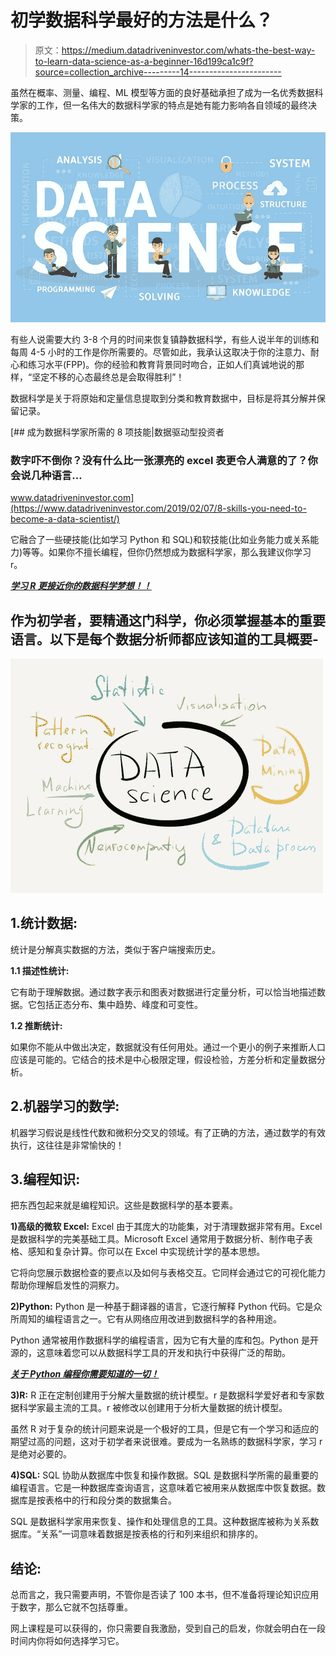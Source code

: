 # 初学数据科学最好的方法是什么？

> 原文：<https://medium.datadriveninvestor.com/whats-the-best-way-to-learn-data-science-as-a-beginner-16d199ca1c9f?source=collection_archive---------14----------------------->

虽然在概率、测量、编程、ML 模型等方面的良好基础承担了成为一名优秀数据科学家的工作，但一名伟大的数据科学家的特点是她有能力影响各自领域的最终决策。

![](img/f0592a6b6204d8538f334e2e6e7cada9.png)

有些人说需要大约 3-8 个月的时间来恢复镇静数据科学，有些人说半年的训练和每周 4-5 小时的工作是你所需要的。尽管如此，我承认这取决于你的注意力、耐心和练习水平(FPP)。你的经验和教育背景同时吻合，正如人们真诚地说的那样，“坚定不移的心态最终总是会取得胜利”！

数据科学是关于将原始和定量信息提取到分类和教育数据中，目标是将其分解并保留记录。

[](https://www.datadriveninvestor.com/2019/02/07/8-skills-you-need-to-become-a-data-scientist/) [## 成为数据科学家所需的 8 项技能|数据驱动型投资者

### 数字吓不倒你？没有什么比一张漂亮的 excel 表更令人满意的了？你会说几种语言…

www.datadriveninvestor.com](https://www.datadriveninvestor.com/2019/02/07/8-skills-you-need-to-become-a-data-scientist/) 

它融合了一些硬技能(比如学习 Python 和 SQL)和软技能(比如业务能力或关系能力)等等。如果你不擅长编程，但你仍然想成为数据科学家，那么我建议你学习 r。

[***学习 R 更接近你的数据科学梦想！！***](https://techvidvan.com/tutorials/r-tutorial/)

## 作为初学者，要精通这门科学，你必须掌握基本的重要语言。以下是每个数据分析师都应该知道的工具概要-

![](img/0aec7bbd8486e14b3a3edeed987d4f87.png)

## 1.统计数据:

统计是分解真实数据的方法，类似于客户端搜索历史。

**1.1 描述性统计:**

它有助于理解数据。通过数字表示和图表对数据进行定量分析，可以恰当地描述数据。它包括正态分布、集中趋势、峰度和可变性。

**1.2 推断统计:**

如果你不能从中做出决定，数据就没有任何用处。通过一个更小的例子来推断人口应该是可能的。它结合的技术是中心极限定理，假设检验，方差分析和定量数据分析。

## 2.机器学习的数学:

机器学习假说是线性代数和微积分交叉的领域。有了正确的方法，通过数学的有效执行，这往往是非常愉快的！

## 3.编程知识:

把东西包起来就是编程知识。这些是数据科学的基本要素。

**1)高级的微软 Excel:**
Excel 由于其庞大的功能集，对于清理数据非常有用。Excel 是数据科学的完美基础工具。Microsoft Excel 通常用于数据分析、制作电子表格、感知和复杂计算。你可以在 Excel 中实现统计学的基本思想。

它将向您展示数据检查的要点以及如何与表格交互。它同样会通过它的可视化能力帮助你理解启发性的洞察力。

**2)Python:**
Python 是一种基于翻译器的语言，它逐行解释 Python 代码。它是众所周知的编程语言之一。它有从网络应用改进到数据科学的各种用途。

Python 通常被用作数据科学的编程语言，因为它有大量的库和包。Python 是开源的，这意味着您可以从数据科学工具的开发和执行中获得广泛的帮助。

[***关于 Python 编程你需要知道的一切！***](https://techvidvan.com/tutorials/python-tutorial/)

**3)R:**
R 正在定制创建用于分解大量数据的统计模型。r 是数据科学爱好者和专家数据科学家最主流的工具。r 被修改以创建用于分析大量数据的统计模型。

虽然 R 对于复杂的统计问题来说是一个极好的工具，但是它有一个学习和适应的期望过高的问题，这对于初学者来说很难。要成为一名熟练的数据科学家，学习 r 是绝对必要的。

**4)SQL:**
SQL 协助从数据库中恢复和操作数据。SQL 是数据科学所需的最重要的编程语言。它是一种数据库查询语言，这意味着它被用来从数据库中恢复数据。数据库是按表格中的行和段分类的数据集合。

SQL 是数据科学家用来恢复、操作和处理信息的工具。这种数据库被称为关系数据库。“关系”一词意味着数据是按表格的行和列来组织和排序的。

## 结论:

总而言之，我只需要声明，不管你是否读了 100 本书，但不准备将理论知识应用于数字，那么它就不包括尊重。

网上课程是可以获得的，你只需要自我激励，受到自己的启发，你就会明白在一段时间内你将如何选择学习它。